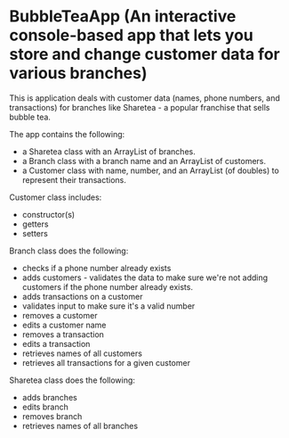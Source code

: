 # BubbleTeaApp (An interactive console-based app that lets you store and change customer data for various branches)

This is application deals with customer data (names, phone numbers, and transactions) for branches like Sharetea - a popular 
franchise that sells bubble tea.

The app contains the following:
- a Sharetea class with an ArrayList of branches.
- a Branch class with a branch name and an ArrayList of customers.
- a Customer class with name, number, and an ArrayList (of doubles) to represent their transactions.

Customer class includes:
- constructor(s)
- getters
- setters

Branch class does the following:
- checks if a phone number already exists
- adds customers - validates the data to make sure we're not adding customers if the phone number already exists.
- adds transactions on a customer
- validates input to make sure it's a valid number
- removes a customer
- edits a customer name
- removes a transaction
- edits a transaction
- retrieves names of all customers
- retrieves all transactions for a given customer

Sharetea class does the following:
- adds branches
- edits branch
- removes branch
- retrieves names of all branches
